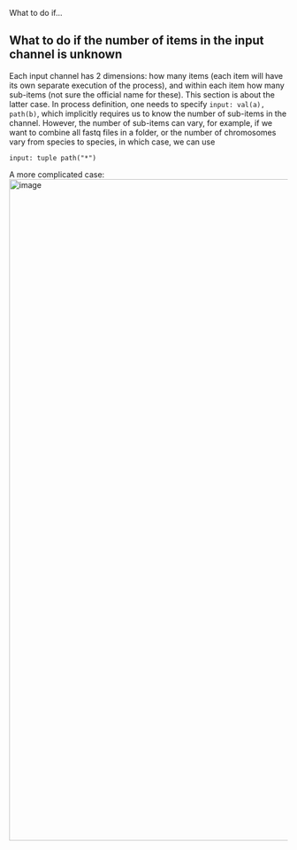 What to do if...


## What to do if the number of items in the input channel is unknown
Each input channel has 2 dimensions: how many items (each item will have its own separate execution of the process), and within each item how many sub-items (not sure the official name for these). This section is about the latter case. In process definition, one needs to specify `input: val(a), path(b)`, which implicitly requires us to know the number of sub-items in the channel. However, the number of sub-items can vary, for example, if we want to combine all fastq files in a folder, or the number of chromosomes vary from species to species, in which case, we can use
```
input: tuple path("*")
```
A more complicated case: 
<img width="1194" alt="image" src="https://user-images.githubusercontent.com/20667188/193614589-46771b87-ec37-4b0d-825f-8028550704ae.png">
